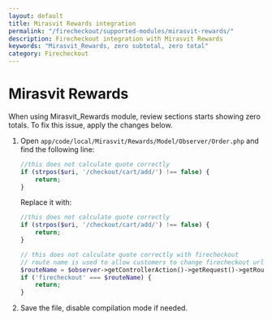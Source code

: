 ```yaml
---
layout: default
title: Mirasvit Rewards integration
permalink: "/firecheckout/supported-modules/mirasvit-rewards/"
description: Firecheckout integration with Mirasvit Rewards
keywords: "Mirasvit_Rewards, zero subtotal, zero total"
category: Firecheckout
---
```


# Mirasvit Rewards

When using Mirasvit_Rewards module, review sections starts showing zero totals.
To fix this issue, apply the changes below.

 1. Open `app/code/local/Mirasvit/Rewards/Model/Observer/Order.php` and find the
 following line:

    ```php
    //this does not calculate quote correctly
    if (strpos($uri, '/checkout/cart/add/') !== false) {
        return;
    }
    ```

    Replace it with:

    ```php
    //this does not calculate quote correctly
    if (strpos($uri, '/checkout/cart/add/') !== false) {
        return;
    }

    // this does not calculate quote correctly with firecheckout
    // route name is used to allow customers to change firecheckout url
    $routeName = $observer->getControllerAction()->getRequest()->getRouteName();
    if ('firecheckout' === $routeName) {
        return;
    }
    ```

 2. Save the file, disable compilation mode if needed.
